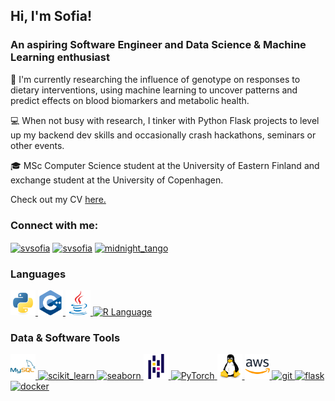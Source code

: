 
<h2>Hi, I'm Sofia!</h2>
<h3>An aspiring Software Engineer and Data Science & Machine Learning enthusiast</h3>

🌱 I'm currently researching the influence of genotype on responses to dietary interventions, using machine learning to uncover patterns and predict effects on blood biomarkers and metabolic health.

💻 When not busy with research, I tinker with Python Flask projects to level up my backend dev skills and occasionally crash hackathons, seminars or other events.

🎓 MSc Computer Science student at the University of Eastern Finland and exchange student at the University of Copenhagen.

Check out my CV [here.](https://drive.google.com/file/d/1P2kxcbTuIDpAwZkdU7rzQ3w8YMm9AfBA/view?usp=sharing)

<h3 align="left">Connect with me:</h3>
<p align="left">
<a href="https://linkedin.com/in/svsofia" target="blank"><img align="center" src="https://raw.githubusercontent.com/rahuldkjain/github-profile-readme-generator/master/src/images/icons/Social/linked-in-alt.svg" alt="svsofia" height="30" width="40" /></a>
<a href="https://instagram.com/svsofia" target="blank"><img align="center" src="https://raw.githubusercontent.com/rahuldkjain/github-profile-readme-generator/master/src/images/icons/Social/instagram.svg" alt="svsofia" height="30" width="40" /></a>

<a href="https://discord.com/users/midnight_tango" target="blank">
    <img align="center" src="https://raw.githubusercontent.com/rahuldkjain/github-profile-readme-generator/master/src/images/icons/Social/discord.svg" alt="midnight_tango" height="35" width="45" />
</a>
</p>
  
<h3 align="left">Languages</h3>
<p align="left">
<a href="https://www.python.org" target="_blank" rel="noreferrer"> <img src="https://raw.githubusercontent.com/devicons/devicon/master/icons/python/python-original.svg" alt="python" width="40" height="40"/> </a>
 <a href="https://www.w3schools.com/cpp/" target="_blank" rel="noreferrer"> <img src="https://raw.githubusercontent.com/devicons/devicon/master/icons/cplusplus/cplusplus-original.svg" alt="cplusplus" width="40" height="40"/> </a>  <a href="https://www.java.com" target="_blank" rel="noreferrer"> <img src="https://raw.githubusercontent.com/devicons/devicon/master/icons/java/java-original.svg" alt="java" width="40" height="40"/> </a>    
<a href="https://www.r-project.org/" target="_blank" rel="noreferrer"><img src="https://upload.wikimedia.org/wikipedia/commons/1/1b/R_logo.svg" alt="R Language" width="38" height="38"/></a>


<h3 align="left">Data & Software Tools</h3>
<p align="left"> 
<a href="https://www.mysql.com/" target="_blank" rel="noreferrer"> <img src="https://raw.githubusercontent.com/devicons/devicon/master/icons/mysql/mysql-original-wordmark.svg" alt="mysql" width="40" height="40"/> </a>
<a href="https://scikit-learn.org/" target="_blank" rel="noreferrer"> <img src="https://upload.wikimedia.org/wikipedia/commons/0/05/Scikit_learn_logo_small.svg" alt="scikit_learn" width="40" height="40"/> </a> <a href="https://seaborn.pydata.org/" target="_blank" rel="noreferrer"> <img src="https://seaborn.pydata.org/_images/logo-mark-lightbg.svg" alt="seaborn" width="40" height="40"/> </a>
<a href="https://pandas.pydata.org/" target="_blank" rel="noreferrer"> <img src="https://raw.githubusercontent.com/devicons/devicon/2ae2a900d2f041da66e950e4d48052658d850630/icons/pandas/pandas-original.svg" alt="pandas" width="40" height="40"/> </a> 
<a href="https://pytorch.org/" target="_blank" rel="noreferrer">
    <img src="https://upload.wikimedia.org/wikipedia/commons/1/10/PyTorch_logo_icon.svg" alt="PyTorch" width="38" height="38"/>
</a>
<a href="https://www.linux.org/" target="_blank" rel="noreferrer"> <img src="https://raw.githubusercontent.com/devicons/devicon/master/icons/linux/linux-original.svg" alt="linux" width="40" height="40"/> </a>
<a href="https://aws.amazon.com" target="_blank" rel="noreferrer"> <img src="https://raw.githubusercontent.com/devicons/devicon/master/icons/amazonwebservices/amazonwebservices-original-wordmark.svg" alt="aws" width="40" height="40"/> </a>
<a href="https://git-scm.com/" target="_blank" rel="noreferrer"> <img src="https://www.vectorlogo.zone/logos/git-scm/git-scm-icon.svg" alt="git" width="40" height="40"/> </a>
<a href="https://flask.palletsprojects.com/" target="_blank" rel="noreferrer"> 
  <img src="https://www.vectorlogo.zone/logos/palletsprojects_flask/palletsprojects_flask-icon.svg" alt="flask" width="40" height="40"/> 
</a>
<a href="https://www.docker.com/" target="_blank" rel="noreferrer"> 
  <img src="https://www.vectorlogo.zone/logos/docker/docker-icon.svg" alt="docker" width="40" height="40"/> 
</a>


  
</p>


